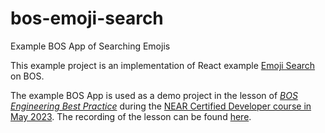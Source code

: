 # bos-emoji-search
Example BOS App of Searching Emojis

This example project is an implementation of React example [Emoji Search](https://github.com/ahfarmer/emoji-search) on BOS.

The example BOS App is used as a demo project in the lesson of [_BOS Engineering Best Practice_](https://bit.ly/bos-app-dev-2023-05) during the [NEAR Certified Developer course in May 2023](https://segmentfault.com/a/1190000043815848). The recording of the lesson can be found [here](https://www.bilibili.com/video/BV1Gm4y147pS).

